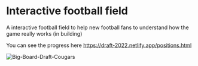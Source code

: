 # Interactive football field
A interactive football field to help new football fans to understand how the game really works (in building)

You can see the progress here https://draft-2022.netlify.app/positions.html

![Big-Board-Draft-Cougars](https://user-images.githubusercontent.com/99638905/156454386-6ca4f3a4-5aa7-4149-ba28-4e39f9f2aa28.png)
